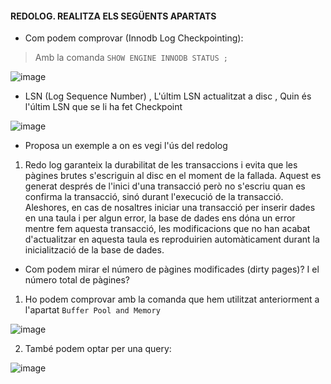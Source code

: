 #### REDOLOG. REALITZA ELS SEGÜENTS APARTATS
-	Com podem comprovar (Innodb Log Checkpointing):
> Amb la comanda ``SHOW ENGINE INNODB STATUS ;`` 

![image](https://user-images.githubusercontent.com/79662843/161442525-bb01c7d9-a7f0-417f-a859-4ece054a2d57.png)

-	LSN (Log Sequence Number) , L'últim LSN actualitzat a disc , Quin és l'últim LSN que se li ha fet Checkpoint

![image](https://user-images.githubusercontent.com/79662843/161442793-6a220299-4e6b-475c-9464-0241ebab5b4a.png)

-	Proposa un exemple a on es vegi l'ús del redolog
1. Redo log garanteix la durabilitat de les transaccions i evita que les pàgines brutes s'escriguin al disc en el moment de la fallada. Aquest es generat després de l'inici d'una transacció però no s'escriu quan es confirma la transacció, sinó durant l'execució de la transacció. Aleshores, en cas de nosaltres iniciar una transacció per inserir dades en una taula i per algun error, la base de dades ens dóna un error mentre fem aquesta transacció, les modificacions que no han acabat d'actualitzar en aquesta taula es reproduirien automàticament durant la inicialització de la base de dades.

- Com podem mirar el número de pàgines modificades (dirty pages)? I el número total de pàgines?

1. Ho podem comprovar amb la comanda que hem utilitzat anteriorment a l'apartat `Buffer Pool and Memory`

![image](https://user-images.githubusercontent.com/79662843/161443025-d7a8997a-9147-49dc-a48b-2092a6e96b97.png)

2. També podem optar per una query:

![image](https://user-images.githubusercontent.com/79662843/161443087-7f30c4ce-f8c9-4c0b-adcc-e8854739df4c.png)



